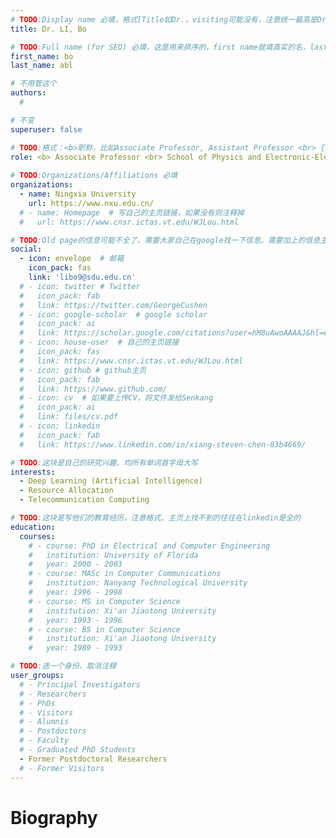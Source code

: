 ```yaml
---
# TODO:Display name 必填，格式[Title如Dr.，visiting可能没有，注意统一最高是Dr. 而不是Prof.] [全大写的Last name][, ][首字母大写的Last name]
title: Dr. LI, Bo

# TODO:Full name (for SEO) 必填，这是用来排序的，first name就填真实的名，last_name一定按照excel填写
first_name: bo   
last_name: abl

# 不用管这个
authors:
  # 

# 不变
superuser: false

# TODO:格式：<b>职称，比如Associate Professor, Assistant Professor <br> {工作单位}, {工作国家:China、USA等}</b>
role: <b> Associate Professor <br> School of Physics and Electronic-Electrical Engineering, Ningxia University <br> China</b>
 
# TODO:Organizations/Affiliations 必填
organizations:
  - name: Ningxia University
    url: https://www.nxu.edu.cn/
  # - name: Homepage  # 写自己的主页链接，如果没有则注释掉
  #   url: https://www.cnsr.ictas.vt.edu/WJLou.html

# TODO:Old page的信息可能不全了，需要大家自己在google找一下信息。需要加上的信息主要包含email、google scholar、个人主页、linkedin
social:
  - icon: envelope  # 邮箱
    icon_pack: fas
    link: 'libo9@sdu.edu.cn'
  # - icon: twitter # Twitter
  #   icon_pack: fab  
  #   link: https://twitter.com/GeorgeCushen
  # - icon: google-scholar  # google scholar
  #   icon_pack: ai
  #   link: https://scholar.google.com/citations?user=hM8uAwoAAAAJ&hl=en
  # - icon: house-user  # 自己的主页链接
  #   icon_pack: fas
  #   link: https://www.cnsr.ictas.vt.edu/WJLou.html
  # - icon: github # github主页
  #   icon_pack: fab   
  #   link: https://www.github.com/
  # - icon: cv  # 如果要上传CV，将文件发给Senkang
  #   icon_pack: ai
  #   link: files/cv.pdf
  # - icon: linkedin 
  #   icon_pack: fab
  #   link: https://www.linkedin.com/in/xiang-steven-chen-83b4669/

# TODO:这块是自己的研究兴趣，均所有单词首字母大写
interests:
  - Deep Learning (Artificial Intelligence)
  - Resource Allocation
  - Telecommunication Computing

# TODO:这块是写他们的教育经历，注意格式。主页上找不到的往往在linkedin是全的
education:
  courses:
    # - course: PhD in Electrical and Computer Engineering
    #   institution: University of Florida
    #   year: 2000 - 2003
    # - course: MASc in Computer Communications
    #   institution: Nanyang Technological University
    #   year: 1996 - 1998
    # - course: MS in Computer Science
    #   institution: Xi'an Jiaotong University
    #   year: 1993 - 1996
    # - course: BS in Computer Science
    #   institution: Xi'an Jiaotong University
    #   year: 1989 - 1993

# TODO:选一个身份，取消注释
user_groups:
  # - Principal Investigators
  # - Researchers
  # - PhDs
  # - Visitors
  # - Alumnis
  # - Postdoctors
  # - Faculty
  # - Graduated PhD Students
  - Former Postdoctoral Researchers
  # - Former Visitors
---
```

<!-- TODO:写自己的Biography -->
# Biography
<!-- 这部分不要写他们的PhD招生信息，直接复制他们主页的个人简介。实在没有，在excel备注一下{个人资料缺失}再提交给我 -->
<!-- <p style="text-align:justify">  -->
<!-- -->